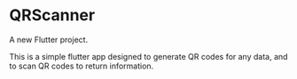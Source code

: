# QRScanner

A new Flutter project.

This is a simple flutter app designed to generate QR codes for any data, and to scan QR codes to return information.
